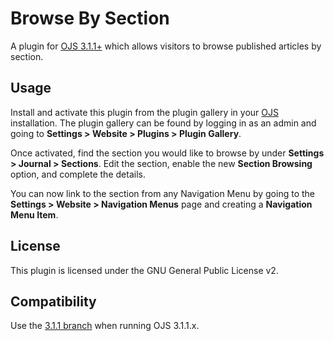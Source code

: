 # Browse By Section

A plugin for [OJS 3.1.1+](https://github.com/pkp/ojs) which allows visitors to browse published articles by section.

## Usage

Install and activate this plugin from the plugin gallery in your [OJS](https://github.com/pkp/ojs) installation. The plugin gallery can be found by logging in as an admin and going to **Settings > Website > Plugins > Plugin Gallery**.

Once activated, find the section you would like to browse by under **Settings > Journal > Sections**. Edit the section, enable the new **Section Browsing** option, and complete the details.

You can now link to the section from any Navigation Menu by going to the **Settings > Website > Navigation Menus** page and creating a **Navigation Menu Item**.

## License
This plugin is licensed under the GNU General Public License v2.

## Compatibility

Use the [3.1.1 branch](https://github.com/pkp/browseBySection/tree/3.1.1) when running OJS 3.1.1.x.
